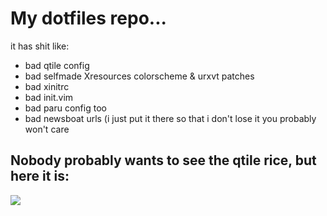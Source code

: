 # My dotfiles repo...

it has shit like:
* bad qtile config
* bad selfmade Xresources colorscheme & urxvt patches
* bad xinitrc
* bad init.vim
* bad paru config too
* bad newsboat urls (i just put it there so that i don't lose it you probably won't care

## Nobody probably wants to see the qtile rice, but here it is:

<img src=https://i.postimg.cc/L5ShtD28/Captura-de-tela-2021-07-30-02-27-59.png>
